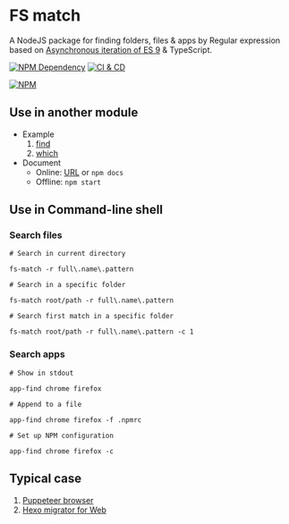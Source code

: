 # FS match

A NodeJS package for finding folders, files & apps by Regular expression based on [Asynchronous iteration of ES 9][1] & TypeScript.

[![NPM Dependency](https://david-dm.org/TechQuery/fs-match.svg)][2]
[![CI & CD](https://github.com/TechQuery/fs-match/workflows/CI%20&%20CD/badge.svg)][3]

[![NPM](https://nodei.co/npm/fs-match.png?downloads=true&downloadRank=true&stars=true)][4]

## Use in another module

-   Example
    1. [find](source/find.ts)
    2. [which](source/which.ts)
-   Document
    -   Online: [URL][5] or `npm docs`
    -   Offline: `npm start`

## Use in Command-line shell

### Search files

```Shell
# Search in current directory

fs-match -r full\.name\.pattern

# Search in a specific folder

fs-match root/path -r full\.name\.pattern

# Search first match in a specific folder

fs-match root/path -r full\.name\.pattern -c 1
```

### Search apps

```Shell
# Show in stdout

app-find chrome firefox

# Append to a file

app-find chrome firefox -f .npmrc

# Set up NPM configuration

app-find chrome firefox -c
```

## Typical case

1.  [Puppeteer browser](https://web-cell.dev/puppeteer-browser/)
2.  [Hexo migrator for Web](https://tech-query.me/hexo-migrator-web/)

[1]: https://javascript.info/async-iterators-generators
[2]: https://david-dm.org/TechQuery/fs-match
[3]: https://github.com/TechQuery/fs-match/actions
[4]: https://nodei.co/npm/fs-match/
[5]: https://tech-query.me/fs-match/

